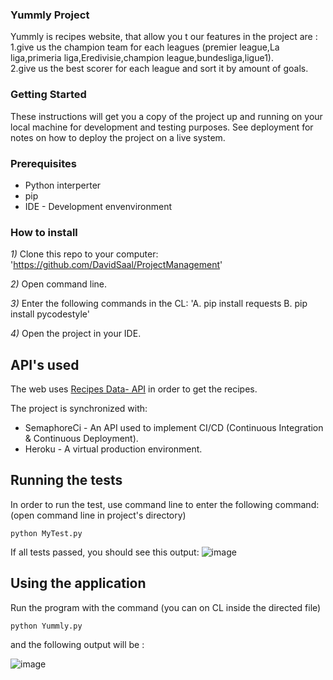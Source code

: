 ### Yummly Project

Yummly is recipes website, that allow you t
our features in the project are : 
	1.give us the champion team for each leagues (premier league,La liga,primeria liga,Eredivisie,champion league,bundesliga,ligue1).  
	2.give us the best scorer for each league and sort it by amount of goals.  

### Getting Started

These instructions will get you a copy of the project up and running on your local machine for development and testing purposes. See deployment for notes on how to deploy the project on a live system.

### Prerequisites

* Python interperter
* pip
* IDE - Development envenvironment

### How to install

_1)_ Clone this repo to your computer:  'https://github.com/DavidSaal/ProjectManagement'

_2)_ Open command line.

_3)_ Enter the following commands in the CL:
      'A.  pip install requests
      B.  pip install pycodestyle'

_4)_ Open the project in your IDE.

## API's used

The web uses [Recipes Data- API](https://yummly.com) in order to get the recipes.  

The project is synchronized with:
* SemaphoreCi - An API used to implement CI/CD (Continuous Integration & Continuous Deployment).
* Heroku - A virtual production environment.

## Running the tests

In order to run the test, use command line to enter the following command:
(open command line in project's directory)
```
python MyTest.py
```
If all tests passed, you should see this output:
![image](https://github.com/DavidSaal/ProjectManagement/blob/master/images/TestsPass.jpeg )


## Using the application
Run the program with the command (you can on  CL inside the directed file) 
```
python Yummly.py
```
and the following output will be : 

![image](https://github.com/GuyHassan/ProjectManagement/blob/master/images/ShowFeatures.jpg)
